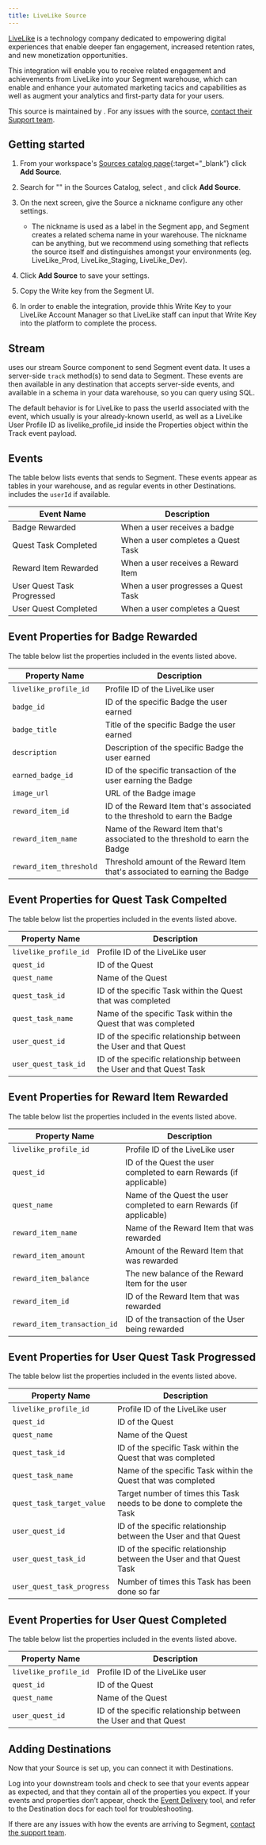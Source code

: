 ```yaml
---
title: LiveLike Source
---
```


[LiveLike](https://livelike.com/) is a technology company dedicated to empowering digital experiences that enable deeper fan engagement, increased retention rates, and new monetization opportunities.

This integration will enable you to receive related engagement and achievements from LiveLike into your Segment warehouse, which can enable and enhance your automated marketing tacics and capabilities as well as augment your analytics and first-party data for your users. 

This source is maintained by <LiveLike>. For any issues with the source, [contact their Support team](mailto:support@livelike.com).

## Getting started

1. From your workspace's [Sources catalog page](https://app.segment.com/goto-my-workspace/sources/catalog){:target="_blank”} click **Add Source**.
2. Search for "<LiveLike>" in the Sources Catalog, select <LiveLike>, and click **Add Source**.
3. On the next screen, give the Source a nickname configure any other settings.

   - The nickname is used as a label in the Segment app, and Segment creates a related schema name in your warehouse. The nickname can be anything, but we recommend using something that reflects the source itself and distinguishes amongst your environments (eg. LiveLike_Prod, LiveLike_Staging, LiveLike_Dev).

4. Click **Add Source** to save your settings.
5. Copy the Write key from the Segment UI.
6. In order to enable the integration, provide thhis Write Key to your LiveLike Account Manager so that LiveLike staff can input that Write Key into the platform to complete the process.

## Stream

<LiveLike> uses our stream Source component to send Segment event data. It uses a server-side `track` method(s) to send data to Segment. These events are then available in any destination that accepts server-side events, and available in a schema in your data warehouse, so you can query using SQL.

The default behavior is for LiveLike to pass the userId associated with the event, which usually is your already-known userId, as well as a LiveLike User Profile ID as livelike_profile_id inside the Properties object within the Track event payload.

## Events

The table below lists events that <LiveLike> sends to Segment. These events appear as tables in your warehouse, and as regular events in other Destinations. <LiveLike> includes the `userId` if available.

| Event Name                 | Description                           |
| ------------------         | ------------------------------------- |
| Badge Rewarded             | When a user receives a badge          |
| Quest Task Completed       | When a user completes a Quest Task    | 
| Reward Item Rewarded       | When a user receives a Reward Item    | 
| User Quest Task Progressed | When a user progresses a Quest Task   | 
| User Quest Completed       | When a user completes a Quest         | 

## Event Properties for Badge Rewarded

The table below list the properties included in the events listed above.

| Property Name            | Description                                                                  |
| ---------------          | -------------------------                                                    |
| `livelike_profile_id`    | Profile ID of the LiveLike user                                              |
| `badge_id`               | ID of the specific Badge the user earned                                     |
| `badge_title`            | Title of the specific Badge the user earned                                  |
| `description`            | Description of the specific Badge the user earned                            |
| `earned_badge_id`        | ID of the specific transaction of the user earning the Badge                 |
| `image_url`              | URL of the Badge image                                                       |
| `reward_item_id`         | ID of the Reward Item that's associated to the threshold to earn the Badge   |
| `reward_item_name`       | Name of the Reward Item that's associated to the threshold to earn the Badge |
| `reward_item_threshold`  | Threshold amount of the Reward Item that's associated to earning the Badge   |

## Event Properties for Quest Task Compelted

The table below list the properties included in the events listed above.

| Property Name            | Description                                                                  |
| ---------------          | -------------------------                                                    |
| `livelike_profile_id`    | Profile ID of the LiveLike user                                              |
| `quest_id`               | ID of the Quest                                                              |
| `quest_name`             | Name of the Quest                                                            |
| `quest_task_id`          | ID of the specific Task within the Quest that was completed                  |
| `quest_task_name`        | Name of the specific Task within the Quest that was completed                |
| `user_quest_id`          | ID of the specific relationship between the User and that Quest              |
| `user_quest_task_id`     | ID of the specific relationship between the User and that Quest Task         |

## Event Properties for Reward Item Rewarded

The table below list the properties included in the events listed above.

| Property Name                 | Description                                                                  |
| ---------------               | -------------------------                                                    |
| `livelike_profile_id`         | Profile ID of the LiveLike user                                              |
| `quest_id`                    | ID of the Quest the user completed to earn Rewards (if applicable)           |
| `quest_name`                  | Name of the Quest the user completed to earn Rewards (if applicable)         |
| `reward_item_name`            | Name of the Reward Item that was rewarded                                    |
| `reward_item_amount`          | Amount of the Reward Item that was rewarded                                  |
| `reward_item_balance`         | The new balance of the Reward Item for the user                              |
| `reward_item_id`              | ID of the Reward Item that was rewarded                                      |
| `reward_item_transaction_id`  | ID of the transaction of the User being rewarded                             |

## Event Properties for User Quest Task Progressed

The table below list the properties included in the events listed above.

| Property Name              | Description                                                                  |
| ---------------            | -------------------------                                                    |
| `livelike_profile_id`      | Profile ID of the LiveLike user                                              |
| `quest_id`                 | ID of the Quest                                                              |
| `quest_name`               | Name of the Quest                                                            |
| `quest_task_id`            | ID of the specific Task within the Quest that was completed                  |
| `quest_task_name`          | Name of the specific Task within the Quest that was completed                |
| `quest_task_target_value`  | Target number of times this Task needs to be done to complete the Task       |
| `user_quest_id`            | ID of the specific relationship between the User and that Quest              |
| `user_quest_task_id`       | ID of the specific relationship between the User and that Quest Task         |
| `user_quest_task_progress` | Number of times this Task has been done so far                               |

## Event Properties for User Quest Completed

The table below list the properties included in the events listed above.

| Property Name            | Description                                                                  |
| ---------------          | -------------------------                                                    |
| `livelike_profile_id`    | Profile ID of the LiveLike user                                              |
| `quest_id`               | ID of the Quest                                                              |
| `quest_name`             | Name of the Quest                                                            |
| `user_quest_id`          | ID of the specific relationship between the User and that Quest              |

## Adding Destinations

Now that your Source is set up, you can connect it with Destinations.

Log into your downstream tools and check to see that your events appear as expected, and that they contain all of the properties you expect. If your events and properties don’t appear, check the [Event Delivery](/docs/connections/event-delivery/) tool, and refer to the Destination docs for each tool for troubleshooting.

If there are any issues with how the events are arriving to Segment, [contact the <LiveLike> support team](mailto:support@livelike.com).
